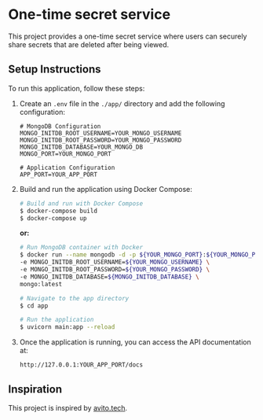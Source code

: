 # One-time secret service

This project provides a one-time secret service where users can securely share secrets that are deleted after being viewed.

## Setup Instructions

To run this application, follow these steps:

1. Create an `.env` file in the `./app/` directory and add the following configuration:

    ```dotenv
    # MongoDB Configuration
    MONGO_INITDB_ROOT_USERNAME=YOUR_MONGO_USERNAME
    MONGO_INITDB_ROOT_PASSWORD=YOUR_MONGO_PASSWORD
    MONGO_INITDB_DATABASE=YOUR_MONGO_DB
    MONGO_PORT=YOUR_MONGO_PORT
    
    # Application Configuration
    APP_PORT=YOUR_APP_PORT
    ```


2. Build and run the application using Docker Compose:

    ```bash
    # Build and run with Docker Compose
    $ docker-compose build
    $ docker-compose up
    ```

    **or:**

    ```bash
    # Run MongoDB container with Docker
    $ docker run --name mongodb -d -p ${YOUR_MONGO_PORT}:${YOUR_MONGO_PORT} \
    -e MONGO_INITDB_ROOT_USERNAME=${YOUR_MONGO_USERNAME} \
    -e MONGO_INITDB_ROOT_PASSWORD=${YOUR_MONGO_PASSWORD} \
    -e MONGO_INITDB_DATABASE=${MONGO_INITDB_DATABASE} \
    mongo:latest
    
    # Navigate to the app directory
    $ cd app
    
    # Run the application
    $ uvicorn main:app --reload
    ```


 3. Once the application is running, you can access the API documentation at:

    ```
    http://127.0.0.1:YOUR_APP_PORT/docs
    ```

## Inspiration

This project is inspired by [avito.tech](https://github.com/avito-tech/mi-trainee-task).
